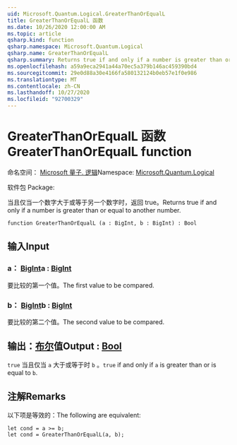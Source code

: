```yaml
---
uid: Microsoft.Quantum.Logical.GreaterThanOrEqualL
title: GreaterThanOrEqualL 函数
ms.date: 10/26/2020 12:00:00 AM
ms.topic: article
qsharp.kind: function
qsharp.namespace: Microsoft.Quantum.Logical
qsharp.name: GreaterThanOrEqualL
qsharp.summary: Returns true if and only if a number is greater than or equal to another number.
ms.openlocfilehash: a59a9eca2941a44a70ec5a379b146ac459390bd4
ms.sourcegitcommit: 29e0d88a30e4166fa580132124b0eb57e1f0e986
ms.translationtype: MT
ms.contentlocale: zh-CN
ms.lasthandoff: 10/27/2020
ms.locfileid: "92700329"
---
```

# <a name="greaterthanorequall-function"></a><span data-ttu-id="93022-102">GreaterThanOrEqualL 函数</span><span class="sxs-lookup"><span data-stu-id="93022-102">GreaterThanOrEqualL function</span></span>

<span data-ttu-id="93022-103">命名空间： [Microsoft 量子. 逻辑](xref:Microsoft.Quantum.Logical)</span><span class="sxs-lookup"><span data-stu-id="93022-103">Namespace: [Microsoft.Quantum.Logical](xref:Microsoft.Quantum.Logical)</span></span>

<span data-ttu-id="93022-104">软件包 [](https://nuget.org/packages/)</span><span class="sxs-lookup"><span data-stu-id="93022-104">Package: [](https://nuget.org/packages/)</span></span>


<span data-ttu-id="93022-105">当且仅当一个数字大于或等于另一个数字时，返回 true。</span><span class="sxs-lookup"><span data-stu-id="93022-105">Returns true if and only if a number is greater than or equal to another number.</span></span>

```qsharp
function GreaterThanOrEqualL (a : BigInt, b : BigInt) : Bool
```


## <a name="input"></a><span data-ttu-id="93022-106">输入</span><span class="sxs-lookup"><span data-stu-id="93022-106">Input</span></span>

### <a name="a--bigint"></a><span data-ttu-id="93022-107">a： [BigInt](xref:microsoft.quantum.lang-ref.bigint)</span><span class="sxs-lookup"><span data-stu-id="93022-107">a : [BigInt](xref:microsoft.quantum.lang-ref.bigint)</span></span>

<span data-ttu-id="93022-108">要比较的第一个值。</span><span class="sxs-lookup"><span data-stu-id="93022-108">The first value to be compared.</span></span>


### <a name="b--bigint"></a><span data-ttu-id="93022-109">b： [BigInt](xref:microsoft.quantum.lang-ref.bigint)</span><span class="sxs-lookup"><span data-stu-id="93022-109">b : [BigInt](xref:microsoft.quantum.lang-ref.bigint)</span></span>

<span data-ttu-id="93022-110">要比较的第二个值。</span><span class="sxs-lookup"><span data-stu-id="93022-110">The second value to be compared.</span></span>



## <a name="output--bool"></a><span data-ttu-id="93022-111">输出：[布尔](xref:microsoft.quantum.lang-ref.bool)值</span><span class="sxs-lookup"><span data-stu-id="93022-111">Output : [Bool](xref:microsoft.quantum.lang-ref.bool)</span></span>

<span data-ttu-id="93022-112">`true` 当且仅当 `a` 大于或等于时 `b` 。</span><span class="sxs-lookup"><span data-stu-id="93022-112">`true` if and only if `a` is greater than or is equal to `b`.</span></span>

## <a name="remarks"></a><span data-ttu-id="93022-113">注解</span><span class="sxs-lookup"><span data-stu-id="93022-113">Remarks</span></span>

<span data-ttu-id="93022-114">以下项是等效的：</span><span class="sxs-lookup"><span data-stu-id="93022-114">The following are equivalent:</span></span>

```Q#
let cond = a >= b;
let cond = GreaterThanOrEqualL(a, b);
```